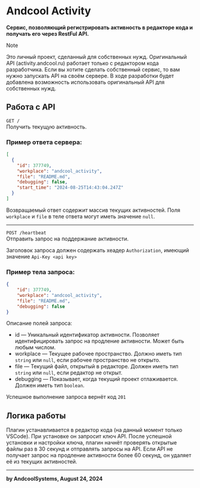 # Andcool Activity
**Сервис, позволяющий регистрировать активность в редакторе кода и получать его через RestFul API.**  

> [!NOTE]
> Это личный проект, сделанный для собственных нужд. Оригинальный API (activity.andcool.ru) работает только с редактором кода разработчика. Если вы хотите сделать собственный сервис, то вам нужно запускать API на своём сервере. В ходе разработки будет добавлена возможность использовать оригинальный API для собственных нужд.


## Работа c API
`GET /`  
Получить текущую активность.  

### **Пример ответа сервера:**
```json
[
  {
    "id": 377749,
    "workplace": "andcool_activity",
    "file": "README.md",
    "debugging": false,
    "start_time": "2024-08-25T14:43:04.247Z"
  }
]
```
Возвращаемый ответ содержит массив текущих активностей. Поля `workplace` и `file` в теле ответа могут иметь значение `null`.

---

`POST /heartbeat`  
Отправить запрос на поддержание активности.  

Заголовок запроса должен содержать хеадер `Authorization`, имеющий значение `Api-Key <api key>`  
### **Пример тела запроса:**
```json
{
    "id": 377749,
    "workplace": "andcool_activity",
    "file": "README.md",
    "debugging": false
}
```
Описание полей запроса:  
- id — Уникальный идентификатор активности. Позволяет идентифицировать запрос на продление активности. Может быть любым числом.
- workplace — Текущее рабочее пространство. Должно иметь тип `string` или `null`, если рабочее пространство не открыто.
- file — Текущий файл, открытый в редакторе. Должен иметь тип `string` или `null`, если редактор не открыт.
- debugging — Показывает, когда текущий проект отлаживается. Должен иметь тип `boolean`.

Успешное выполнение запроса вернёт код `201`

## Логика работы
Плагин устанавливается в редактор кода (на данный момент только VSCode). При установке он запросит ключ API. После успешной установки и настройки ключа, плагин начнёт проверять открытые файлы раз в 30 секунд и отправлять запросы на API. Если API не получает запрос на продление активности более 60 секунд, он удаляет её из текущих активностей.

---
**by AndcoolSystems, August 24, 2024**